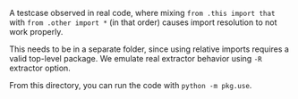 A testcase observed in real code, where mixing `from .this import that` with `from .other import *` (in that order) causes import resolution to not work properly.

This needs to be in a separate folder, since using relative imports requires a valid top-level package. We emulate real extractor behavior using `-R` extractor option.

From this directory, you can run the code with `python -m pkg.use`.
